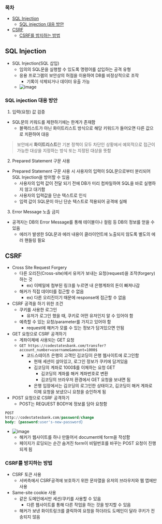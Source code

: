 ### 목차
- [SQL Injection](#sql-injection)
  - [SQL injection 대응 방안](#sql-injection-대응-방안)
- [CSRF](#csrf)
  - [CSRF를 방지하는 방법](#csrf를-방지하는-방법)
## SQL Injection
- SQL Injection(SQL 삽입)
  - 임의의 SQL문을 실행할 수 있도록 명령어를 삽입하는 공격 유형
  - 응용 프로그램의 보안상의 허점을 이용하여 DB를 비정상적으로 조작
    - 기록이 삭제되거나 데이터 유출 가능
  - ![image](https://user-images.githubusercontent.com/102513932/202381060-7006b3af-4955-491a-9f57-4cb1d35e1c80.png)
### SQL injection 대응 방안
1. 입력(요청) 값 검증
- SQL문의 키워드를 제한하기에는 한계가 존재함
  - 블랙리스트가 아닌 화이트리스트 방식으로 해당 키워드가 들어오면 다른 값으로 치환하여 대응

> 보안에서 **화이트리스트**란 기본 정책이 모두 차단인 상황에서 예외적으로 접근이 가능한 대상을 지정하는 방식 또는 지정된 대상을 뜻함

2. Prepared Statement 구문 사용
- Prepared Statement 구문 사용 시 사용자의 입력이 SQL문으로부터 분리되어 SQL Injection을 방어할 수 있음
  - 사용자의 입력 값이 전달 되기 전에 DB가 미리 컴파일하여 SQL을 바로 실행하지 않고 대기함
  - 사용자의 입력값을 단순 텍스트로 인식
  - 입력 값이 SQL문이 아닌 단순 텍스트로 적용되어 공격에 실패 
3. Error Message 노출 금지
- 공격자는 DB의 Error Message를 통해 테이블이나 컬럼 등 DB의 정보를 얻을 수 있음
  - 에러가 발생한 SQL문과 에러 내용이 클라이언트에 노출되지 않도록 별도의 에러 핸들링 필요

## CSRF
- Cross Site Request Forgery
  - 다른 오리진(Cross-site)에서 유저가 보내는 요청(request)을 조작(forgery)하는 것
    - ex) 이메일에 첨부된 링크를 누르면 내 은행계좌의 돈이 빠져나감
  - 해커가 직접 데이터를 접근할 수 없음
    - ex) 다른 오리진이기 때문에 response에 접근할 수 없음
- CSRF 공격을 하기 위한 조건
  - 쿠키를 사용한 로그인
    - 유저가 로그인 했을 때, 쿠키로 어떤 유저인지 알 수 있어야 함
  - 예측할 수 있는 요청/parameter를 가지고 있어야 함
    - request에 해커가 모를 수 있는 정보가 담겨있으면 안됨
- GET 요청으로 CSRF 공격하기
  - 계좌이체에 사용되는 GET 요청
  - `GET https://codestatesbank.com/transfer?account_number=username&amount=1000$`
    - 코드스테이츠 은행의 고객인 김코딩이 은행 웹사이트에 로그인함
      - 현재 세션이 살아있고, 로그인 정보가 쿠키에 담겨있음
      - 김코딩의 계좌로 1000$를 이체하는 요청 GET 
        - 김코딩의 계좌를 해커 계좌번호로 변환
        - 김코딩의 브라우저 환경에서 GET 요청을 보내면 됨
      - 은행 입장에서는 김코딩의 로그인한 상태이고, 김코딩이 해커 계좌로 이체 요청을 보냈으니 요청을 승인하게 됨
- POST 요청으로 CSRF 공격하기
  - POST는 REQUEST BODY에 정보를 담아 요청함
```sql
POST 
http://codestatesbank.com/password/change 
body: {password:user's-new-password}
``` 
  - ![image](https://user-images.githubusercontent.com/102513932/202384689-39bca875-ef71-4e56-b128-234bdc960404.png)
    - 해커가 웹사이트를 하나 만들어서 document에 form을 작성함
    - 페이지가 로딩되는 순간 숨겨진 form이 비밀번호를 바꾸는 POST 요청이 진행되게 됨
### CSRF를 방지하는 방법
- CSRF 토큰 사용
  - 서버측에서 CSRF공격에 보호하기 위한 문자열을 유저의 브라우저와 웹 앱에만 사용
- Same-site cookie 사용
  - 같은 도메인에서만 세션/쿠키를 사용할 수 있음
    - 다른 웹사이트를 통해 다른 작업을 하는 것을 방지할 수 있음
  - 해커가 보낸 화이트링크를 클릭하여 요청을 하더라도 도메인이 달라 쿠키가 전송되지 않음